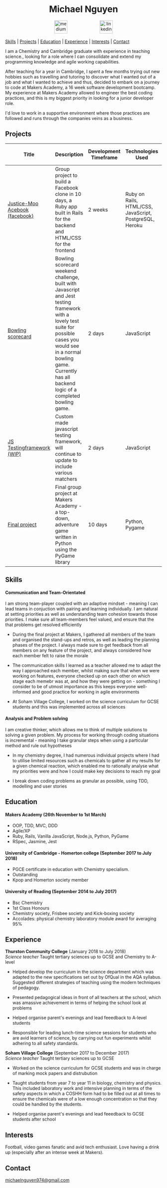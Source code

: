 <h1 align="center">Michael Nguyen</h1>
<p align="center">
  
<a href="https://medium.com/@michaelnguyen_37020">
<img src="http://www.webmasto.com/wp-content/uploads/2017/08/Medium-App-Icon-2017.png" alt="medium" hspace="50" height="42" width="42"></a>

<a href="https://www.linkedin.com/in/michael-nguyen-71101610a/">
<img src="https://www.iconfinder.com/data/icons/free-social-icons/67/linkedin_circle_color-512.png" alt="linkedin" hspace="50" height="42" width="42"></a></p>
  
[Skills](#Skills) | [Projects](#Projects) | [Education](#Education) | [Experience](#Experience) |  [Interests](#Interests) | [Contact](#Contact)

I am a Chemistry and Cambridge graduate with experience in teaching science., looking for a role where I can consolidate and extend my programming knowledge and agile working capabilities.

After teaching for a year in Cambridge, I spent a few months trying out new hobbies such as travelling and tutoring to discover what I wanted out of a job and what I wanted to achieve and thus, decided to embark on a journey to code at Makers Academy, a 16 week software development bootcamp. My experience at Makers Academy allowed to engineer the best coding practices, and this is my biggest priority in looking for a junior developer role. 

I'd love to work in a supportive environment where those practices are followed and runs through the companies veins as a business. 

## Projects 
| Title | Description | Development Timeframe | Technologies Used | Test Suites/CIs/CDs Employed |
|--|--|--|--|--|
| [Justice-Moo Acebook (facebook)](https://github.com/michaelnguyen974/acebook-Justice_Moo) | Group project to build a Facebook clone in 10 days, a Ruby app built in Rails for the backend and HTML/CSS for the frontend  | 2 weeks | Ruby on Rails, HTML/CSS, JavaScript, PostgreSQL,  Heroku | RSpec, Capybara, Travis,  Selenium-Webdriver |
| [Bowling scorecard](https://github.com/michaelnguyen974/bowling_challenge) |Bowling scorecard weekend challenge, built with Javascript and Jest testing framework with a lovely test suite for possible cases you would see in a normal bowling game. Currently has all backend logic of a completed bowling game.  | 2 days | JavaScript | Jest | 
| [JS Testingframework (WIP)](https://github.com/michaelnguyen974/TestFrameWork_JS) |Custom made javascript testing framework, will continue to update to include various matchers | 2 days | JavaScript | Custom Testing Suite |
| [Final project](https://github.com/michaelnguyen974/orthogonal-quest) |Final group project at Makers Academy - a top-down, adventure game written in Python using the PyGame library | 10 days | Python, Pygame | PyTest |

## Skills

#### Communication and Team-Orientated 
I am strong team-player coupled with an adaptive mindset - meaning I can lead teams in conjuction with pairing and learning individually. I am natural at setting priorities as well as understanding team cohesion towards those priorities. I make sure all team-members feel valued, and ensure that the that problems get resolved efficiently

- During the final project at Makers, I gathered all members of the team and organised the stand-ups and retros, as well as leading the planning phases of the project. I always made sure to get feedback from all members on any feature of the project, and always considered how each member felt to raise the morale

- The communication skills I learned as a teacher allowed me to adapt the way I approached each member, whilst making sure that when we were working on features, everyone checked up on each other on which stage each memebr was at, and how they were getting on - something I consider to be of utmost importance as this keeps everyone well-informed and good practice for working in agile environments

- At Soham Village College, I worked on the science curriculum for GCSE students and this was implemented across all sciences

#### Analysis and Problem solving 
I am creative thinker, which allows me to think of multiple solutions to solving a given problem. My process for working through coding situations is incremental - meaning I take granular steps when using a particular method and rule out hypotheses

- In my chemistry degree, I had numerous individual projects where I had to utilise limited resources such as chemicals to gather all my results for a given chemical reaction, which enabled me to rationally analyse what my priorities were and how I could make key decisions to reach my goal

- I break down coding problems as granular as possible, using TDD, modelling and user stories

## Education

#### Makers Academy (26th November to 1st March)

- OOP, TDD, MVC, DDD
- Agile/XP
- Ruby, Rails, Vanilla JavaScript, Node.js, Python, PyGame
- RSpec, Jasmine, Jest

#### University of Cambridge - Homerton college (September 2017 to July 2018)

- PGCE certificate in education with Chemistry specialism.
- Outstanding 
- Kpop and Homerton society member

#### University of Reading (September 2014 to July 2017)

- Bsc Chemistry 
- 1st Class Honours
- Chemistry society, Frisbee society and Kick-boxing society
- Accolades: physical chemistry laboratory module award for averaging 95%

## Experience
**Thurston Community College** (January 2018 to July 2018)    
*Science teacher*
Taught tertiary sciences up to GCSE and Chemistry to A-level

- Helped develop the curriculum in the science department which was adapted to the new specifications set out by OfQual in the AQA syllabus. Suggested different strategies of teaching using the modern techniques of pedagogy.

- Presented pedagogical ideas in front of all teachers at the school, which was amassive achievement in terms of helping the school look at problems 

- Helped organise parent's evenings and lead feeedback to A-level students

- Responsible for leading lunch-time science sessions for students who are avid learners of science, by carrying out fun experiments whilst adhering to all safety standards.

**Soham Village College** (September 2017 to December 2017)  
*Science teacher*
Taught tertiary sciences up to GCSE

- Worked on the science curriculum for GCSE students and was in charge of marking mock papers and distrubution

- Taught students from year 7 to year 11 in biology, chemistry and physics. This included laboratory work and intensive planning in terms of the safety aspects in which a COSHH form had to be filled out at all times to ensure the chemicals were of a low enough concentration so that they could be handled by the students. 

- Helped organise parent's evenings and lead feeedback to GCSE students after school


## Interests

Football, video games fanatic and avid tech enthusiast. 
Love having a drink up (especially after an intense week at Makers).

## Contact 
michaelnguyen974@gmail.com
